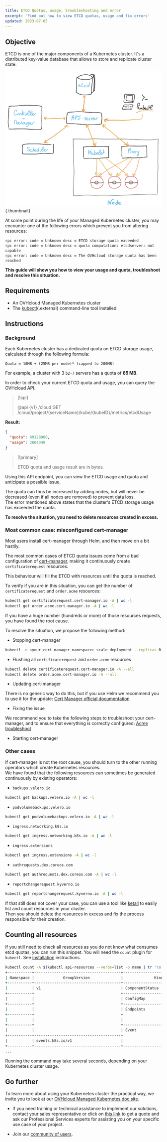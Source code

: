 ```yaml
---
title: ETCD Quotas, usage, troubleshooting and error
excerpt: 'Find out how to view ETCD quotas, usage and fix errors'
updated: 2023-07-05
---
```


## Objective

ETCD is one of the major components of a Kubernetes cluster. It's a distributed key-value database that allows to store and replicate cluster state.

![Kubernetes components](images/kube-components-schema.png){.thumbnail}

At some point during the life of your Managed Kubernetes cluster, you may encounter one of the following errors which prevent you from altering resources:

```log
rpc error: code = Unknown desc = ETCD storage quota exceeded
rpc error: code = Unknown desc = quota computation: etcdserver: not capable
rpc error: code = Unknown desc = The OVHcloud storage quota has been reached
```

**This guide will show you how to view your usage and quota, troubleshoot and resolve this situation.**

## Requirements

- An OVHcloud Managed Kubernetes cluster
- The [kubectl](https://kubernetes.io/docs/reference/kubectl/overview/){.external} command-line tool installed

## Instructions

### Background

Each Kubernetes cluster has a dedicated quota on ETCD storage usage, calculated through the following formula:

```
Quota = 10MB + (25MB per node)* (capped to 200MB)
```

For example, a cluster with 3 `b2-7` servers has a quota of __85 MB__.

In order to check your current ETCD quota and usage, you can query the OVHcloud API.

> [!api]
>
> @api {v1} /cloud GET /cloud/project/{serviceName}/kube/{kubeID}/metrics/etcdUsage
>

**Result:**

```json
{
  "quota": 89128960,
  "usage": 2604349
}
```

> [!primary]
>
> ETCD quota and usage result are in bytes.

Using this API endpoint, you can view the ETCD usage and quota and anticipate a possible issue.

The quota can thus be increased by adding nodes, but will never be decreased (even if all nodes are removed) to prevent data loss.  
The error mentioned above states that the cluster's ETCD storage usage has exceeded the quota.

**To resolve the situation, you need to delete resources created in excess.**

### Most common case: misconfigured cert-manager

Most users install cert-manager through Helm, and then move on a bit hastily.

The most common cases of ETCD quota issues come from a bad configuration of [cert-manager](https://cert-manager.io/docs/), making it continuously create `certificaterequest` resources.

This behaviour will fill the ETCD with resources until the quota is reached.

To verify if you are in this situation, you can get the number of `certificaterequest` and `order.acme` resources:

```bash
kubectl get certificaterequest.cert-manager.io -A | wc -l
kubectl get order.acme.cert-manager.io -A | wc -l
```

If you have a huge number (hundreds or more) of those resources requests, you have found the root cause.

To resolve the situation, we propose the following method:

- Stopping cert-manager

```bash
kubectl -n <your_cert_manager_namespace> scale deployment --replicas 0 cert-manager
```

- Flushing all `certificaterequest` and `order.acme` resources

```bash
kubectl delete certificaterequest.cert-manager.io -A --all
kubectl delete order.acme.cert-manager.io -A --all
```

- Updating cert-manager

There is no generic way to do this, but if you use Helm we recommend you to use it for the update: [Cert Manager official documentation](https://cert-manager.io/docs/installation/kubernetes/)

- Fixing the issue

We recommend you to take the following steps to troubleshoot your cert-manager, and to ensure that everything is correctly configured: [Acme troubleshoot](https://cert-manager.io/docs/faq/acme/)

- Starting cert-manager

### Other cases

If cert-manager is not the root cause, you should turn to the other running operators which create Kubernetes resources.  
We have found that the following resources can sometimes be generated continuously by existing operators:

- `backups.velero.io`

```bash
kubectl get backups.velero.io -A | wc -l
```

- `podvolumebackups.velero.io`

```bash
kubectl get podvolumebackups.velero.io -A | wc -l
```

- `ingress.networking.k8s.io`

```bash
kubectl get ingress.networking.k8s.io -A | wc -l
```

- `ingress.extensions`

```bash
kubectl get ingress.extensions -A | wc -l
```

- `authrequests.dex.coreos.com`

```bash
kubectl get authrequests.dex.coreos.com -A | wc -l
```

- `reportchangerequest.kyverno.io`

```bash
kubectl get reportchangerequest.kyverno.io -A | wc -l
```

If that still does not cover your case, you can use a tool like [ketall](https://github.com/corneliusweig/ketall) to easily list and count resources in your cluster.  
Then you should delete the resources in excess and fix the process responsible for their creation.

## Counting all resources

If you still need to check all resources as you do not know what consumes etcd quotas, you can run this snippet.
You will need the `count` plugin for `kubectl`. See [installation](https://github.com/chenjiandongx/kubectl-count#-installation) instructions.

```bash
kubectl count -A $(kubectl api-resources --verbs=list -o name | tr '\n' ',')
+-----------+---------------------------------------+--------------------------------+-------+
| Namespace |             GroupVersion              |              Kind              | Count |
+-----------+---------------------------------------+--------------------------------+-------+
|           | v1                                    | ComponentStatus                |     3 |
+-----------+                                       +--------------------------------+-------+
|           |                                       | ConfigMap                      |    78 |
+-----------+                                       +--------------------------------+-------+
|           |                                       | Endpoints                      |    44 |
+-----------+                                       +                                +       +
|           |                                       |                                |       |
+-----------+                                       +--------------------------------+-------+
|           |                                       | Event                          |    40 |
+-----------+---------------------------------------+                                +       +
|           | events.k8s.io/v1                      |                                |       |
+-----------+---------------------------------------+--------------------------------+-------+
...
```

Running the command may take several seconds, depending on your Kubernetes cluster usage.

## Go further

To learn more about using your Kubernetes cluster the practical way, we invite you to look at our [OVHcloud Managed Kubernetes doc site](/products/public-cloud-containers-orchestration-managed-kubernetes-k8s).

- If you need training or technical assistance to implement our solutions, contact your sales representative or click on [this link](https://www.ovhcloud.com/it/professional-services/) to get a quote and ask our Professional Services experts for assisting you on your specific use case of your project.

- Join our [community of users](https://community.ovh.com/en/).
